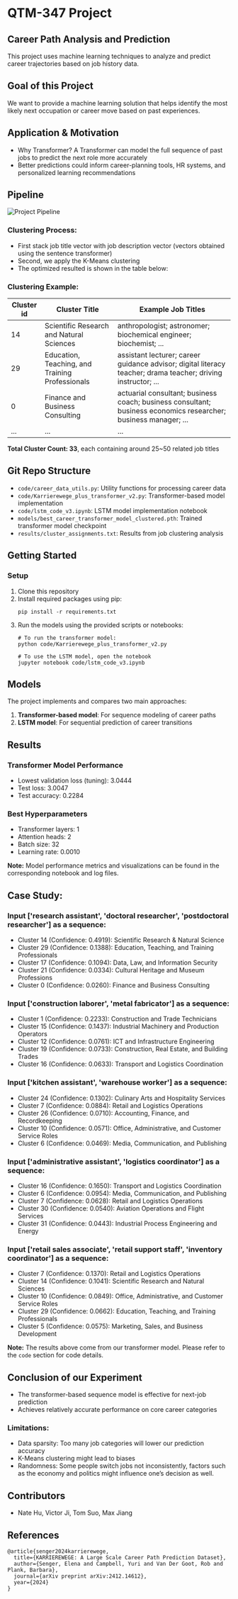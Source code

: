# QTM-347 Project

## Career Path Analysis and Prediction
This project uses machine learning techniques to analyze and predict career trajectories based on job history data.

## Goal of this Project
We want to provide a machine learning solution that helps identify the most likely next occupation or career move based on past experiences.

## Application & Motivation
- Why Transformer? A Transformer can model the full sequence of past jobs to predict the next role more accurately
- Better predictions could inform career-planning tools, HR systems, and personalized learning recommendations

## Pipeline
![Project Pipeline](docs/pipeline.png)

### Clustering Process:
- First stack job title vector with job description vector (vectors obtained using the sentence transformer)
- Second, we apply the K-Means clustering
- The optimized resulted is shown in the table below:
  
### Clustering Example:
| **Cluster id** | **Cluster Title**| **Example Job Titles**|
|----------------|------------------------------------------------|------------------------------------------------------------------------------------------------------------|
| 14             | Scientific Research and Natural Sciences       | anthropologist; astronomer; biochemical engineer; biochemist; ...|
| 29             | Education, Teaching, and Training Professionals| assistant lecturer; career guidance advisor; digital literacy teacher; drama teacher; driving instructor; ...|
| 0              | Finance and Business Consulting                | actuarial consultant; business coach; business consultant; business economics researcher; business manager; ...|
| ...            | ...                                            | ...                                                                                                        |


**Total Cluster Count: 33**, each containing around 25~50 related job titles


## Git Repo Structure
- `code/career_data_utils.py`: Utility functions for processing career data
- `code/Karrierewege_plus_transformer_v2.py`: Transformer-based model implementation
- `code/lstm_code_v3.ipynb`: LSTM model implementation notebook
- `models/best_career_transformer_model_clustered.pth`: Trained transformer model checkpoint
- `results/cluster_assignments.txt`: Results from job clustering analysis

## Getting Started

### Setup
1. Clone this repository
2. Install required packages using pip:
   ```
   pip install -r requirements.txt
   ```
3. Run the models using the provided scripts or notebooks:
   ```
   # To run the transformer model:
   python code/Karrierewege_plus_transformer_v2.py
   
   # To use the LSTM model, open the notebook
   jupyter notebook code/lstm_code_v3.ipynb
   ```
   
## Models
The project implements and compares two main approaches:
1. **Transformer-based model**: For sequence modeling of career paths
2. **LSTM model**: For sequential prediction of career transitions

## Results
### Transformer Model Performance
- Lowest validation loss (tuning): 3.0444
- Test loss: 3.0047
- Test accuracy: 0.2284

### Best Hyperparameters
- Transformer layers: 1
- Attention heads: 2
- Batch size: 32
- Learning rate: 0.0010

**Note:** Model performance metrics and visualizations can be found in the corresponding notebook and log files.

## Case Study:
### Input ['research assistant', 'doctoral researcher', 'postdoctoral researcher'] as a sequence:
- Cluster 14 (Confidence: 0.4919): Scientific Research & Natural Science
- Cluster 29 (Confidence: 0.1388): Education, Teaching, and Training Professionals
- Cluster 17 (Confidence: 0.1094): Data, Law, and Information Security
- Cluster 21 (Confidence: 0.0334): Cultural Heritage and Museum Professions
- Cluster 0 (Confidence: 0.0260): Finance and Business Consulting

### Input ['construction laborer', 'metal fabricator'] as a sequence:
- Cluster 1 (Confidence: 0.2233): Construction and Trade Technicians 
- Cluster 15 (Confidence: 0.1437): Industrial Machinery and Production Operators
- Cluster 12 (Confidence: 0.0761): ICT and Infrastructure Engineering
- Cluster 19 (Confidence: 0.0733): Construction, Real Estate, and Building Trades
- Cluster 16 (Confidence: 0.0633): Transport and Logistics Coordination

### Input ['kitchen assistant', 'warehouse worker'] as a sequence:
- Cluster 24 (Confidence: 0.1302): Culinary Arts and Hospitality Services 
- Cluster 7 (Confidence: 0.0884): Retail and Logistics Operations 
- Cluster 26 (Confidence: 0.0710): Accounting, Finance, and Recordkeeping 
- Cluster 10 (Confidence: 0.0571): Office, Administrative, and Customer Service Roles 
- Cluster 6 (Confidence: 0.0469): Media, Communication, and Publishing 


### Input ['administrative assistant', 'logistics coordinator'] as a sequence:
- Cluster 16 (Confidence: 0.1650): Transport and Logistics Coordination 
- Cluster 6 (Confidence: 0.0954):  Media, Communication, and Publishing 
- Cluster 7 (Confidence: 0.0628): Retail and Logistics Operations 
- Cluster 30 (Confidence: 0.0540): Aviation Operations and Flight Services 
- Cluster 31 (Confidence: 0.0443): Industrial Process Engineering and Energy 


### Input ['retail sales associate', 'retail support staff', 'inventory coordinator'] as a sequence:
- Cluster 7 (Confidence: 0.1370): Retail and Logistics Operations 
- Cluster 14 (Confidence: 0.1041): Scientific Research and Natural Sciences 
- Cluster 10 (Confidence: 0.0849): Office, Administrative, and Customer Service Roles 
- Cluster 29 (Confidence: 0.0662): Education, Teaching, and Training Professionals 
- Cluster 5 (Confidence: 0.0575): Marketing, Sales, and Business Development

**Note:** The results above come from our transformer model. Please refer to the ``code`` section for code details. 

## Conclusion of our Experiment
- The transformer-based sequence model is effective for next-job prediction
- Achieves relatively accurate performance on core career categories
  
### Limitations:
- Data sparsity: Too many job categories will lower our prediction accuracy 
- K-Means clustering might lead to biases
- Randomness: Some people switch jobs not inconsistently, factors such as the economy and politics might influence one’s decision as well.

## Contributors
- Nate Hu, Victor Ji, Tom Suo, Max Jiang

## References
```
@article{senger2024karrierewege,
  title={KARRIEREWEGE: A Large Scale Career Path Prediction Dataset},
  author={Senger, Elena and Campbell, Yuri and Van Der Goot, Rob and Plank, Barbara},
  journal={arXiv preprint arXiv:2412.14612},
  year={2024}
}
```
